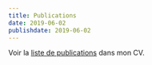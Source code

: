 ```yaml
---
title: Publications
date: 2019-06-02
publishdate: 2019-06-02
---
```


Voir la [liste de publications](http://aurelienberra.org/cv/) dans mon CV.

